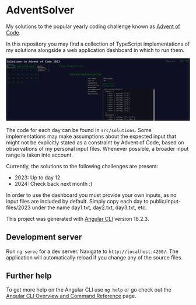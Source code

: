 # AdventSolver

My solutions to the popular yearly coding challenge known as [Advent of Code](https://adventofcode.com/events).

In this repository you may find a collection of TypeScript implementations of my solutions alongside a web application dashboard in which to run them.

![A snapshot of the web dashboard, set to solve the first day of 2023](/public/dashboard-sample.jpg)

The code for each day can be found in `src/solutions`. Some implementations may make assumptions about the expected input that might not be explicitly stated as a constraint by Advent of Code, based on observations of my personal input files. Whenever possible, a broader input range is taken into account.

Currently, the solutions to the following challenges are present:

- 2023: Up to day 12.
- 2024: Check back next month :)

In order to use the dashboard you must provide your own inputs, as no input files are included by default. Simply copy each day to public/input-files/2023 under the name day1.txt, day2.txt, day3.txt, etc.

This project was generated with [Angular CLI](https://github.com/angular/angular-cli) version 18.2.3.

## Development server

Run `ng serve` for a dev server. Navigate to `http://localhost:4200/`. The application will automatically reload if you change any of the source files.

## Further help

To get more help on the Angular CLI use `ng help` or go check out the [Angular CLI Overview and Command Reference](https://angular.dev/tools/cli) page.
